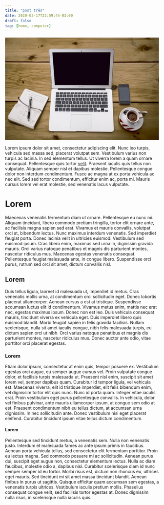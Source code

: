 ```yaml
---
title: "post três"
date: 2020-03-17T22:59:44-03:00
draft: false
tag: [home, computer]
---
```


![Era para aparecer um Home Office](/static/img/home-office-336378_1280.jpg)


Lorem ipsum dolor sit amet, consectetur adipiscing elit. Nunc leo turpis, vehicula sed massa sed, placerat volutpat sem. Vestibulum varius non turpis ac lacinia. In sed elementum tellus. Ut viverra lorem a quam ornare consequat. Pellentesque quis tortor [velit](first-post.md). Praesent iaculis quis tellus non vulputate. Aliquam semper nisl et dapibus molestie. Pellentesque congue dolor non interdum condimentum. Fusce ac magna at ex porta vehicula ac nec elit. Sed sed tortor condimentum, efficitur enim ac, porta mi. Mauris cursus lorem vel erat molestie, sed venenatis lacus vulputate.

# Lorem

Maecenas venenatis fermentum diam ut ornare. Pellentesque eu nunc mi. Aliquam tincidunt, libero commodo pretium fringilla, tortor elit ornare ante, ac facilisis magna sapien sed erat. Vivamus et mauris convallis, volutpat orci at, bibendum lectus. Nunc maximus interdum venenatis. Sed imperdiet feugiat porta. Donec lacinia velit in ultricies euismod. Vestibulum sed euismod ipsum. Cras libero enim, maximus sed urna in, dignissim gravida mauris. Orci varius natoque penatibus et magnis dis parturient montes, nascetur ridiculus mus. Maecenas egestas venenatis consequat. Pellentesque feugiat malesuada ante, in congue libero. Suspendisse orci purus, rutrum sed orci sit amet, dictum convallis nisl.

## Lorem

Duis tellus ligula, laoreet id malesuada ut, imperdiet id metus. Cras venenatis mollis urna, at condimentum orci sollicitudin eget. Donec lobortis placerat ullamcorper. Aenean cursus a est at tristique. Suspendisse accumsan luctus elit id condimentum. Vivamus metus enim, mattis nec erat nec, egestas maximus ipsum. Donec non est leo. Duis vehicula consequat mauris, tincidunt viverra ex vehicula eget. Duis imperdiet libero quis euismod blandit. Morbi feugiat sapien in felis gravida facilisis. Nullam scelerisque, nulla sit amet iaculis congue, nibh felis malesuada turpis, eu dictum sapien orci ut nibh. Orci varius natoque penatibus et magnis dis parturient montes, nascetur ridiculus mus. Donec auctor ante odio, vitae porttitor orci placerat egestas.

### Lorem

Etiam dolor ipsum, consectetur at enim quis, tempor posuere ex. Vestibulum egestas orci augue, eu semper augue cursus vel. Proin vulputate congue dolor, et facilisis turpis malesuada ut. Praesent nisl enim, suscipit sit amet lorem vel, semper dapibus quam. Curabitur id tempor ligula, vel vehicula est. Maecenas viverra, elit id tristique imperdiet, elit felis bibendum enim, vel dignissim tortor elit quis nunc. Nunc id porta quam. Integer vitae iaculis erat. Proin vestibulum eget purus pellentesque convallis. In vehicula, dolor vel finibus pulvinar, ante mauris ullamcorper ipsum, at congue sem odio at est. Praesent condimentum nibh eu tellus dictum, at accumsan urna dignissim. In nec sollicitudin ante. Donec vestibulum nisi eget placerat eleifend. Curabitur tincidunt ipsum vitae tellus dictum condimentum.

#### Lorem

Pellentesque sed tincidunt metus, a venenatis sem. Nulla non venenatis justo. Interdum et malesuada fames ac ante ipsum primis in faucibus. Aenean porta vehicula tellus, sed consectetur elit fermentum porttitor. Proin eu lectus magna. Sed commodo posuere mi ac sollicitudin. Aenean purus dui, suscipit eget augue non, consectetur elementum lectus. Nulla ac diam faucibus, molestie odio a, dapibus nisi. Curabitur scelerisque diam id nunc semper semper id eu tortor. Morbi risus est, dictum non rhoncus eu, ultrices eget mauris. Sed tincidunt mi sit amet massa tincidunt blandit. Aenean finibus in purus ut sagittis. Quisque efficitur quam accumsan sem egestas, a venenatis turpis ultrices. Vestibulum iaculis pretium mollis. Phasellus consequat congue velit, sed facilisis tortor egestas at. Donec dignissim nulla risus, in scelerisque nulla iaculis quis. 